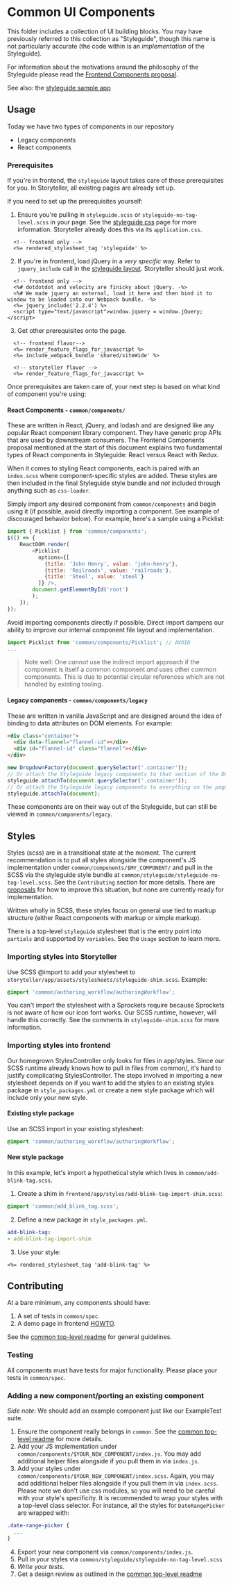 # Common UI Components

This folder includes a collection of UI building blocks. You may have previously referred to this
collection as "Styleguide", though this name is not particularly accurate (the code within is an
_implementation_ of the Styleguide).

For information about the motivations around the philosophy of the Styleguide please read the [Frontend Components proposal](https://docs.google.com/document/d/1iozeArAm1QMDzZxMSmkBlJzyczGOQhV6MBfiNLbXpQ0).

See also: the [styleguide sample app](https://github.com/socrata/platform-ui/blob/master/styleguide-sample-app/README.md)

## Usage

Today we have two types of components in our repository
- Legacy components
- React components

### Prerequisites

If you're in frontend, the `styleguide` layout takes care of these prerequisites for you. In Storyteller, all existing
pages are already set up.

If you need to set up the prerequisites yourself:

1. Ensure you're pulling in `styleguide.scss` or `styleguide-no-tag-level.scss` in your page. See
the [styleguide css](https://github.com/socrata/platform-ui/blob/master/common/styleguide/README.md)
page for more information. Storyteller already does this via its `application.css`.
```erb
  <!-- frontend only -->
  <%= rendered_stylesheet_tag 'styleguide' %>
```
2. If you're in frontend, load jQuery in a _very specific_ way. Refer to `jquery_include` call in the [styleguide layout](https://github.com/socrata/platform-ui/blob/master/frontend/app/views/layouts/styleguide.html.erb). Storyteller should just work.
```erb
  <!-- frontend only -->
  <%# dotdotdot and velocity are finicky about jQuery. -%>
  <%# We made jquery an external, load it here and then bind it to window to be loaded into our Webpack bundle. -%>
  <%= jquery_include('2.2.4') %>
  <script type="text/javascript">window.jquery = window.jQuery;</script>
```
3. Get other prerequisites onto the page.
```erb
  <!-- frontend flavor-->
  <%= render_feature_flags_for_javascript %>
  <%= include_webpack_bundle 'shared/siteWide' %>

  <!-- storyteller flavor -->
  <%= render_feature_flags_for_javascript %>

```

Once prerequisites are taken care of, your next step is based on what kind of component you're using:

#### React Components - `common/components/`
These are written in React, jQuery, and lodash and are designed like any popular React component library
component. They have generic prop APIs that are used by downstream consumers. The Frontend Components proposal
mentioned at the start of this document explains two fundamental types of React components in Styleguide:
React versus React with Redux.

When it comes to styling React components, each is paired with an `index.scss` where component-specific
styles are added. These styles are then included in the final Styleguide style bundle and _not_ included
through anything such as `css-loader`.

Simply import any desired component from `common/components` and begin using it (if possible, avoid
directly importing a component. See example of discouraged behavior below).
For example, here's a sample using a Picklist:


```js
import { Picklist } from 'common/components';
$(() => {
    ReactDOM.render(
        <Picklist
          options={[
            {title: 'John Henry', value: 'john-henry'},
            {title: 'Railroads', value: 'railroads'},
            {title: 'Steel', value: 'steel'}
          ]} />,
        document.getElementById('root')
        );
    });
});
```

Avoid importing components directly if possible. Direct import dampens our ability to improve our
internal component file layout and implementation.

```js
import Picklist from 'common/components/Picklist'; // AVOID
...
```
> Note well: One _cannot_ use the indirect import approach if the component is itself a common component _and_ uses other common components. This is due to potential circular references which are not handled by existing tooling.

#### Legacy components - `common/components/legacy`
These are written in vanilla JavaScript and are designed around the idea of binding to data attributes on DOM elements.
For example:
```html
<div class="container">
  <div data-flannel="flannel-id"></div>
  <div id="flannel-id" class="flannel"></div>
</div>
```
```js
new DropdownFactory(document.querySelector('.container'));
// Or attach the Styleguide legacy components to that section of the DOM:
styleguide.attachTo(document.querySelector('.container'));
// Or attach the Styleguide legacy components to everything on the page:
styleguide.attachTo(document);
```
These components are on their way out of the Styleguide, but can still be viewed in `common/components/legacy`.

## Styles

Styles (scss) are in a transitional state at the moment. The current recommendation is to put all styles
alongside the component's JS implementation under `common/components/$MY_COMPONENT/` and pull in the SCSS
via the styleguide style bundle at `common/styleguide/styleguide-no-tag-level.scss`. See the `Contributing`
section for more details. There are [proposals](https://github.com/socrata/rfcs/pull/1) for how to improve
this situation, but none are currently ready for implementation.

Written wholly in SCSS, these styles focus on general use tied to markup structure (either React components
with markup or simple markup).

There is a top-level `styleguide` stylesheet that is the entry point into `partials` and supported by
`variables`. See the `Usage` section to learn more.

### Importing styles into Storyteller

Use SCSS @import to add your stylesheet to `storyteller/app/assets/stylesheets/styleguide-shim.scss`.
Example:

```scss
@import 'common/authoring_workflow/authoringWorkflow';
```

You can't import the stylesheet with a Sprockets require because Sprockets is not aware of how
our icon font works. Our SCSS runtime, however, will handle this correctly. See the comments in
`styleguide-shim.scss` for more information.


### Importing styles into frontend

Our homegrown StylesController only looks for files in app/styles. Since our SCSS runtime
already knows how to pull in files from common/, it's hard to justify complicating StylesController.
The steps involved in importing a new stylesheet depends on if you want to add the styles to an
existing styles package in `style_packages.yml` or create a new style package which will include
only your new style.

#### Existing style package

Use an SCSS import in your existing stylesheet:

```scss
@import 'common/authoring_workflow/authoringWorkflow';
```

#### New style package

In this example, let's import a hypothetical style which lives in `common/add-blink-tag.scss`.

1. Create a shim in `frontend/app/styles/add-blink-tag-import-shim.scss`:

```scss
@import 'common/add_blink_tag.scss';
```

2. Define a new package in `style_packages.yml`.

```yml
add-blink-tag:
- add-blink-tag-import-shim
```

3. Use your style:

```erb
<%= rendered_stylesheet_tag 'add-blink-tag' %>
```

## Contributing

At a bare minimum, any components should have:

1. A set of tests in `common/spec`.
2. A demo page in frontend [HOWTO](https://github.com/socrata/platform-ui/blob/master/frontend/app/views/demos/README.md).

See the [common top-level readme](https://github.com/socrata/platform-ui/blob/master/common/README.md)
for general guidelines.


### Testing

All components must have tests for major functionality. Please place your tests in `common/spec`.

### Adding a new component/porting an existing component

*Side note*: We should add an example component just like our ExampleTest suite.

1. Ensure the component really belongs in `common`. See the [common top-level readme](https://github.com/socrata/platform-ui/blob/master/common/README.md)
  for more details.
2. Add your JS implementation under `common/components/$YOUR_NEW_COMPONENT/index.js`.
  You may add additional helper files alongside if you pull them in via `index.js`.
3. Add your styles under `common/components/$YOUR_NEW_COMPONENT/index.scss`.
  Again, you may add additional helper files alongside if you pull them in via `index.scss`.
  Please note we don't use css modules, so you will need to be careful with your style's
  specificity. It is recommended to wrap your styles with a top-level class selector. For
  instance, all the styles for `DateRangePicker` are wrapped with:
  ```css
  .date-range-picker {
    ...
  }
  ```
4. Export your new component via `common/components/index.js`. 
5. Pull in your styles via `common/styleguide/styleguide-no-tag-level.scss`
6. *Write your tests.*
7. Get a design review as outlined in the [common top-level readme](https://github.com/socrata/platform-ui/blob/master/common/README.md)
